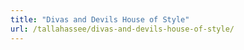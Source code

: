 ```yaml
---
title: "Divas and Devils House of Style"
url: /tallahassee/divas-and-devils-house-of-style/
---
```

